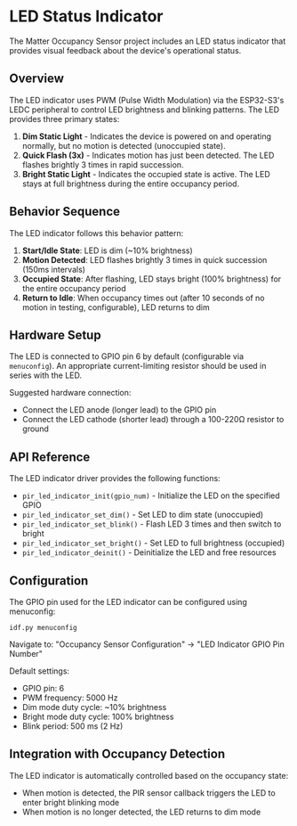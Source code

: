 # LED Status Indicator

The Matter Occupancy Sensor project includes an LED status indicator that provides visual feedback about the device's operational status.

## Overview

The LED indicator uses PWM (Pulse Width Modulation) via the ESP32-S3's LEDC peripheral to control LED brightness and blinking patterns. The LED provides three primary states:

1. **Dim Static Light** - Indicates the device is powered on and operating normally, but no motion is detected (unoccupied state).
2. **Quick Flash (3x)** - Indicates motion has just been detected. The LED flashes brightly 3 times in rapid succession.
3. **Bright Static Light** - Indicates the occupied state is active. The LED stays at full brightness during the entire occupancy period.

## Behavior Sequence

The LED indicator follows this behavior pattern:

1. **Start/Idle State**: LED is dim (~10% brightness)
2. **Motion Detected**: LED flashes brightly 3 times in quick succession (150ms intervals)
3. **Occupied State**: After flashing, LED stays bright (100% brightness) for the entire occupancy period
4. **Return to Idle**: When occupancy times out (after 10 seconds of no motion in testing, configurable), LED returns to dim

## Hardware Setup

The LED is connected to GPIO pin 6 by default (configurable via `menuconfig`). An appropriate current-limiting resistor should be used in series with the LED.

Suggested hardware connection:
- Connect the LED anode (longer lead) to the GPIO pin
- Connect the LED cathode (shorter lead) through a 100-220Ω resistor to ground

## API Reference

The LED indicator driver provides the following functions:

- `pir_led_indicator_init(gpio_num)` - Initialize the LED on the specified GPIO
- `pir_led_indicator_set_dim()` - Set LED to dim state (unoccupied)
- `pir_led_indicator_set_blink()` - Flash LED 3 times and then switch to bright
- `pir_led_indicator_set_bright()` - Set LED to full brightness (occupied)
- `pir_led_indicator_deinit()` - Deinitialize the LED and free resources

## Configuration

The GPIO pin used for the LED indicator can be configured using menuconfig:

```
idf.py menuconfig
```

Navigate to: "Occupancy Sensor Configuration" → "LED Indicator GPIO Pin Number"

Default settings:
- GPIO pin: 6
- PWM frequency: 5000 Hz
- Dim mode duty cycle: ~10% brightness
- Bright mode duty cycle: 100% brightness
- Blink period: 500 ms (2 Hz)

## Integration with Occupancy Detection

The LED indicator is automatically controlled based on the occupancy state:
- When motion is detected, the PIR sensor callback triggers the LED to enter bright blinking mode
- When motion is no longer detected, the LED returns to dim mode 